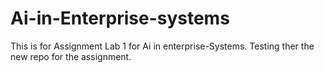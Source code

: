 # Ai-in-Enterprise-systems

This is for Assignment Lab 1 for Ai in enterprise-Systems.
Testing ther the new repo for the assignment.


